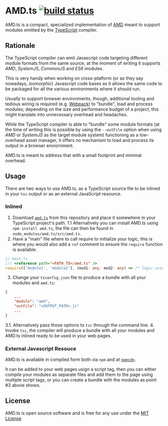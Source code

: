 AMD.ts [![build status](https://gitlab.com/federico-lox/amd.ts/badges/master/build.svg)](https://gitlab.com/federico-lox/amd.ts/commits/master)
========
AMD.ts is a compact, specialized implementation of [AMD](https://github.com/amdjs/amdjs-api) meant to support modules emitted by the [TypeScript](https://typescriptlang.org) compiler.

Rationale
---------
The TypeScript compiler can emit Javascript code targeting different module formats from the same source, at the moment of writing it supports *AMD*, *SystemJS*, *CommonJS* and *ES6* modules.

This is very handy when working on cross-platform (or as they say nowadays, *isomorphic*) Javascript code bases as it allows the same code to be packaged for all the various environments where it should run.

Usually to support browser environments, though, additional tooling and tedious wiring is required (e.g. [Webpack](https://webpack.github.io)) to "bundle", load and process modules; depending on the size and performance budget of a project, this might translate into unnecessary overhead and headaches.

While the TypeScript compiler is able to "bundle" some module formats (at the time of writing this is possible by using the `--outFile` option when using *AMD* or *SystemJS* as the target module system) functioning as a low-overhead asset manager, it offers no mechanism to load and process its output in a browser enviornment.

AMD.ts is meant to address that with a small footprint and minimal overhead.

Usage
-----
There are two ways to use AMD.ts, as a TypeScript source file to be inlined in your `tsc` output or as an external JavaScript resource.

### Inlined ###
1. Download [`amd.ts`](src/amd.ts) from this repository and place it somewhere in your TypeScript project's path.
1.1 Alternatively you can install AMD.ts using `npm install amd.ts`, the file can then be found in `node_modules/amd.ts/src/amd.ts`.
2. Have a "main" file where to call require to initialize your logic, this is where you would also add a `ref` comment to ensure the `require` function is available:
```typescript
// main.ts
/// <reference path="<PATH_TO>/amd.ts" />
require(['module1', 'module2'], (mod1: any, mod2: any) => /* logic using required modules */);
```
3. Change your `tsconfig.json` file to produce a bundle with all your modules and `amd.ts`:
```json
{
    ...
    "module": "amd",
    "outFile": "<OUTPUT_PATH>.js"
    ...
}
```
3.1. Alternatively pass those options to `tsc` through the command line.
4. Invoke `tsc`, the compiler will produce a bundle with all your modules and AMD.ts inlined ready to be used in your web pages.

### External Javascript Resouce ###
AMD.ts is available in compiled form both via `npm` and at [`npmcdn`](https://npmcdn.com/amd.ts).

It can be added to your web pages usign a script tag, then you can either compile your modules as separate files and add them to the page using multiple script tags, or you can create a bundle with the modules as point #3 above shows.

License
-------
AMD.ts is open source software and is free for any use under the [MIT License](LICENSE)